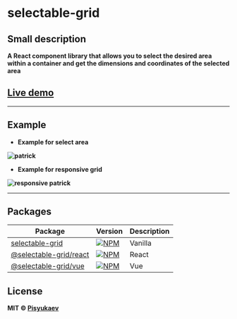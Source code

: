 <h1>
  <b>selectable-grid<b>
</h1>

## Small description

A React component library that allows you to select the desired area within a container and get the dimensions and coordinates of the selected area

## [Live demo](https://pisyukaev.github.io/selectable-grid/)
* * *


## Example

- Example for select area

![patrick](https://i.ibb.co/hBbts3M/patrik.gif)

- Example for responsive grid

![responsive patrick](https://i.ibb.co/ypRYKYt/ezgif-com-gif-maker.webp)

* * *

## Packages
| Package | Version | Description |
|---------|--------|-------------|
| [selectable-grid](https://github.com/Pisyukaev/selectable-grid/tree/v2) | [![NPM](https://img.shields.io/npm/v/selectable-grid.svg)](https://www.npmjs.com/package/selectable-grid) | Vanilla |
| [@selectable-grid/react](https://github.com/Pisyukaev/selectable-grid/tree/v2/packages/react) | [![NPM](https://img.shields.io/npm/v/selectable-grid.svg)](https://www.npmjs.com/package/@selectable-grid/react) | React |
| [@selectable-grid/vue](https://github.com/Pisyukaev/selectable-grid/tree/v2/packages/vue) | [![NPM](https://img.shields.io/npm/v/selectable-grid.svg)](https://www.npmjs.com/package/@selectable-grid/vue) | Vue |

## License

MIT © [Pisyukaev](https://github.com/Pisyukaev)
